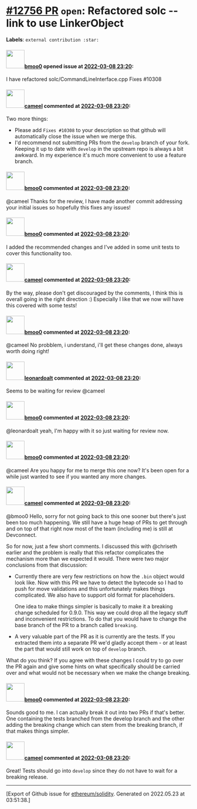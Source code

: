 # [\#12756 PR](https://github.com/ethereum/solidity/pull/12756) `open`: Refactored solc --link to use LinkerObject
**Labels**: `external contribution :star:`


#### <img src="https://avatars.githubusercontent.com/u/6173928?v=4" width="50">[bmoo0](https://github.com/bmoo0) opened issue at [2022-03-08 23:20](https://github.com/ethereum/solidity/pull/12756):

I have refactored solc/CommandLineInterface.cpp Fixes #10308

#### <img src="https://avatars.githubusercontent.com/u/137030?v=4" width="50">[cameel](https://github.com/cameel) commented at [2022-03-08 23:20](https://github.com/ethereum/solidity/pull/12756#issuecomment-1063314345):

Two more things:
- Please add `Fixes #10308` to your description so that github will automatically close the issue when we merge this.
- I'd recommend not submitting PRs from the `develop` branch of your fork. Keeping it up to date with `develop` in the upstream repo is always a bit awkward. In my experience it's much more convenient to use a feature branch.

#### <img src="https://avatars.githubusercontent.com/u/6173928?v=4" width="50">[bmoo0](https://github.com/bmoo0) commented at [2022-03-08 23:20](https://github.com/ethereum/solidity/pull/12756#issuecomment-1063349518):

@cameel Thanks for the review, I have made another commit addressing your initial issues so hopefully this fixes any issues!

#### <img src="https://avatars.githubusercontent.com/u/6173928?v=4" width="50">[bmoo0](https://github.com/bmoo0) commented at [2022-03-08 23:20](https://github.com/ethereum/solidity/pull/12756#issuecomment-1064623082):

I added the recommended changes and I've added in some unit tests to cover this functionality too.

#### <img src="https://avatars.githubusercontent.com/u/137030?v=4" width="50">[cameel](https://github.com/cameel) commented at [2022-03-08 23:20](https://github.com/ethereum/solidity/pull/12756#issuecomment-1068039235):

By the way, please don't get discouraged by the comments, I think this is overall going in the right direction :) Especially I like that we now will have this covered with some tests!

#### <img src="https://avatars.githubusercontent.com/u/6173928?v=4" width="50">[bmoo0](https://github.com/bmoo0) commented at [2022-03-08 23:20](https://github.com/ethereum/solidity/pull/12756#issuecomment-1068339410):

@cameel  No probblem, i understand, i'll get these changes done, always worth doing right!

#### <img src="https://avatars.githubusercontent.com/u/504195?u=ce2facd14af9fd474ebff49f0d44891f56f7500f&v=4" width="50">[leonardoalt](https://github.com/leonardoalt) commented at [2022-03-08 23:20](https://github.com/ethereum/solidity/pull/12756#issuecomment-1087366600):

Seems to be waiting for review @cameel

#### <img src="https://avatars.githubusercontent.com/u/6173928?v=4" width="50">[bmoo0](https://github.com/bmoo0) commented at [2022-03-08 23:20](https://github.com/ethereum/solidity/pull/12756#issuecomment-1089338175):

@leonardoalt yeah, I'm happy with it so just waiting for review now.

#### <img src="https://avatars.githubusercontent.com/u/6173928?v=4" width="50">[bmoo0](https://github.com/bmoo0) commented at [2022-03-08 23:20](https://github.com/ethereum/solidity/pull/12756#issuecomment-1107823008):

@cameel Are you happy for me to merge this one now? It's been open for a while just wanted to see if you wanted any more changes.

#### <img src="https://avatars.githubusercontent.com/u/137030?v=4" width="50">[cameel](https://github.com/cameel) commented at [2022-03-08 23:20](https://github.com/ethereum/solidity/pull/12756#issuecomment-1107842650):

@bmoo0 Hello, sorry for not going back to this one sooner but there's just been too much happening. We still have a huge heap of PRs to get through and on top of that right now most of the team (including me) is still at Devconnect.

So for now, just a few short comments. I discussed this with @chriseth earlier and the problem is really that this refactor complicates the mechanism more than we expected it would. There were two major conclusions from that discussion:
- Currently there are very few restrictions on how the `.bin` object would look like. Now with this PR we have to detect the bytecode so I had to push for move validations and this unfortunately makes things complicated. We also have to support old format for placeholders.

    One idea to make things simpler is basically to make it a breaking change scheduled for 0.9.0. This way we could drop all the legacy stuff and inconvenient restrictions. To do that you would have to change the base branch of the PR to a branch called `breaking`.
- A very valuable part of the PR as it is currently are the tests. If you extracted them into a separate PR we'd gladly accept them - or at least the part that would still work on top of `develop` branch.

What do you think? If you agree with these changes I could try to go over the PR again and give some hints on what specifically should be carried over and what would not be necessary when we make the change breaking.

#### <img src="https://avatars.githubusercontent.com/u/6173928?v=4" width="50">[bmoo0](https://github.com/bmoo0) commented at [2022-03-08 23:20](https://github.com/ethereum/solidity/pull/12756#issuecomment-1114338921):

Sounds good to me. I can actually break it out into two PRs if that's better. One containing the tests branched from the develop branch and the other adding the breaking change which can stem from the breaking branch, if that makes things simpler.

#### <img src="https://avatars.githubusercontent.com/u/137030?v=4" width="50">[cameel](https://github.com/cameel) commented at [2022-03-08 23:20](https://github.com/ethereum/solidity/pull/12756#issuecomment-1115463111):

Great! Tests should go into `develop` since they do not have to wait for a breaking release.


-------------------------------------------------------------------------------



[Export of Github issue for [ethereum/solidity](https://github.com/ethereum/solidity). Generated on 2022.05.23 at 03:51:38.]
